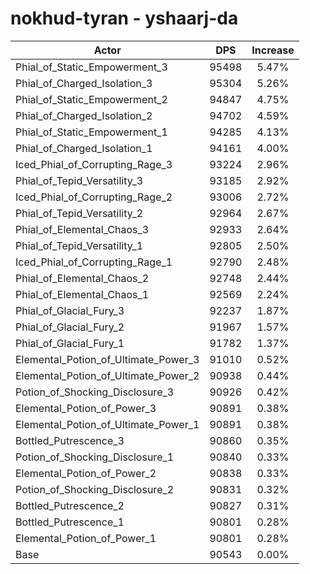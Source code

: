 # nokhud-tyran - yshaarj-da
| Actor | DPS | Increase |
|---|:---:|:---:|
|Phial_of_Static_Empowerment_3|95498|5.47%|
|Phial_of_Charged_Isolation_3|95304|5.26%|
|Phial_of_Static_Empowerment_2|94847|4.75%|
|Phial_of_Charged_Isolation_2|94702|4.59%|
|Phial_of_Static_Empowerment_1|94285|4.13%|
|Phial_of_Charged_Isolation_1|94161|4.00%|
|Iced_Phial_of_Corrupting_Rage_3|93224|2.96%|
|Phial_of_Tepid_Versatility_3|93185|2.92%|
|Iced_Phial_of_Corrupting_Rage_2|93006|2.72%|
|Phial_of_Tepid_Versatility_2|92964|2.67%|
|Phial_of_Elemental_Chaos_3|92933|2.64%|
|Phial_of_Tepid_Versatility_1|92805|2.50%|
|Iced_Phial_of_Corrupting_Rage_1|92790|2.48%|
|Phial_of_Elemental_Chaos_2|92748|2.44%|
|Phial_of_Elemental_Chaos_1|92569|2.24%|
|Phial_of_Glacial_Fury_3|92237|1.87%|
|Phial_of_Glacial_Fury_2|91967|1.57%|
|Phial_of_Glacial_Fury_1|91782|1.37%|
|Elemental_Potion_of_Ultimate_Power_3|91010|0.52%|
|Elemental_Potion_of_Ultimate_Power_2|90938|0.44%|
|Potion_of_Shocking_Disclosure_3|90926|0.42%|
|Elemental_Potion_of_Power_3|90891|0.38%|
|Elemental_Potion_of_Ultimate_Power_1|90891|0.38%|
|Bottled_Putrescence_3|90860|0.35%|
|Potion_of_Shocking_Disclosure_1|90840|0.33%|
|Elemental_Potion_of_Power_2|90838|0.33%|
|Potion_of_Shocking_Disclosure_2|90831|0.32%|
|Bottled_Putrescence_2|90827|0.31%|
|Bottled_Putrescence_1|90801|0.28%|
|Elemental_Potion_of_Power_1|90801|0.28%|
|Base|90543|0.00%|
